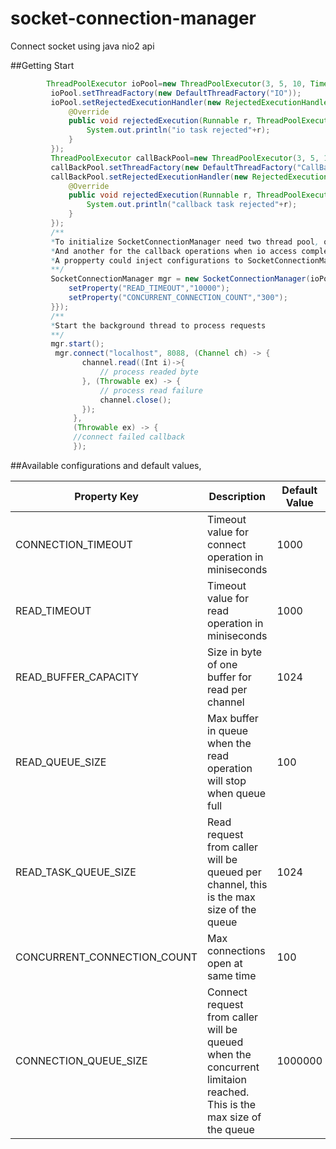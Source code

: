 # socket-connection-manager
Connect socket using java nio2 api

##Getting Start
```java
        ThreadPoolExecutor ioPool=new ThreadPoolExecutor(3, 5, 10, TimeUnit.SECONDS, new LinkedBlockingDeque<Runnable>(1000000));
         ioPool.setThreadFactory(new DefaultThreadFactory("IO"));
         ioPool.setRejectedExecutionHandler(new RejectedExecutionHandler() {
             @Override
             public void rejectedExecution(Runnable r, ThreadPoolExecutor executor) {
                 System.out.println("io task rejected"+r);
             }
         });
         ThreadPoolExecutor callBackPool=new ThreadPoolExecutor(3, 5, 10, TimeUnit.SECONDS, new LinkedBlockingDeque<Runnable>(1000000));
         callBackPool.setThreadFactory(new DefaultThreadFactory("CallBack"));
         callBackPool.setRejectedExecutionHandler(new RejectedExecutionHandler() {
             @Override
             public void rejectedExecution(Runnable r, ThreadPoolExecutor executor) {
                 System.out.println("callback task rejected"+r);
             }
         });
         /**
         *To initialize SocketConnectionManager need two thread pool, one for background io process. 
         *And another for the callback operations when io access complete.
         *A propperty could inject configurations to SocketConnectionManager
         **/
         SocketConnectionManager mgr = new SocketConnectionManager(ioPool, callBackPool,new Properties(){{
             setProperty("READ_TIMEOUT","10000");
             setProperty("CONCURRENT_CONNECTION_COUNT","300");
         }});
         /**
         *Start the background thread to process requests
         **/
         mgr.start();
          mgr.connect("localhost", 8088, (Channel ch) -> {
                channel.read((Int i)->{
                    // process readed byte
                }, (Throwable ex) -> {
                    // process read failure
                    channel.close();
                });
              }, 
              (Throwable ex) -> {
              //connect failed callback
              });
```
          
##Available configurations and default values,

Property Key | Description | Default Value
-|- |- 
CONNECTION_TIMEOUT | Timeout value for connect operation in miniseconds | 1000
READ_TIMEOUT|Timeout value for read operation in miniseconds|1000
READ_BUFFER_CAPACITY|Size in byte of one buffer for read per channel|1024
READ_QUEUE_SIZE|Max buffer in queue when the read operation will stop when queue full|100
READ_TASK_QUEUE_SIZE|Read request from caller will be queued per channel, this is the max size of the queue|1024
CONCURRENT_CONNECTION_COUNT|Max connections open at same time|100
CONNECTION_QUEUE_SIZE|Connect request from caller will be queued when the concurrent limitaion reached. This is the max size of the queue|1000000



 
 